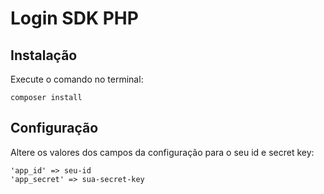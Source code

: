 # Login SDK PHP

## Instalação

Execute o comando no terminal:

    composer install


## Configuração

Altere os valores dos campos da configuração para o seu id e secret key:

    'app_id' => seu-id
    'app_secret' => sua-secret-key
